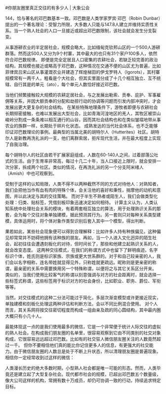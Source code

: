 #你朋友圈里真正交往的有多少人 | 大象公会

144，恰与著名的邓巴数基本一致。邓巴数是人类学家罗宾·邓巴（Robin Dunbar）提出的一个著名理论：受智力所限，大多数人只能与147.8人建立并维持实质性关系。当一个熟人社会的人口一旦接近或超出邓巴数限制，该社会就会发生分支裂变。

从事游耕农业的半定居社会，规模会略大，比如缅甸克钦邦山区的一个500人游耕群落。然而这500人又分为9个村寨，其中最大的也只有31个家户100多人，依然符合邓巴数规律。 即便是完全定居且人口密集的农耕社会，若缺乏较完善的政治结构，其规模也接近或略高于邓巴数，这种情况在交通不便的山区尤为普遍，比如菲律宾吕宋山区从事灌溉农业并建造了辉煌梯田的伊戈罗特人（Igorots），其村寨规模常有一两千人，粗看是个大社会，但其实里面分成了十几个相互独立、互不统辖、自行其是的单元（ato），每个单元人数恰好接近邓巴数。

当他们频繁接触较大规模的农耕定居社会，与之发展出勒索、贡奉、庇护、军事雇佣等关系，并因大额贡奉的分配和劫掠行动的协调等问题而引发内部冲突时，才会发展出更大更复杂的社会结构。 在某些特殊地理条件下，游牧者即便与农耕社会长期频密接触，也难以发展出大型社会，比如青海河湟地区的羌人，其牧区被崇山峻岭分割成一条条难以相互通行的山谷，因而其社会结构也和在类似皱褶地带从事农业的族群一样，长期处于碎片化状态。 成熟发达的当代社会体系，也不乏能够印证邓巴数理论的事例。最典型的当属北美的胡特尔人（Hutterites）社区。胡特尔人是新教再洗礼派的一支，他们离群索居，拒斥现代生活，并在最大程度上实现了自我治理。

每个胡特尔人的社区由若干扩展家庭组成，人数在60-140人之间，过着部落公社式的生活。由于生育率非常高，每过十几二十年，当人口接近上限时，就会安排一次分家，拆成两个社区。类似的情况，在再洗礼派的另一个分支阿米绪人（Amish）中也可观察到。

受制于这样的认知局限，人类不得不以两种截然不同的方式对待他人：对熟知者，我们会把他当作有血有肉的特殊个体，会关注他的喜好和秉性，揣摩他的动机和意图，并以此决定与其的交往策略。 而对于半生不熟者或陌生人，我们会做类型化处理：归类、贴标签，凭借刻板印象迅速决定如何相待。 计算主义认为，人类认知系统中处理社会关系的模块，有着两套相互独立的算法，用于处理熟识关系的那套，会为每个交往对象单独建模，据此预测其行为。另一套则只对每种关系类型建模，具体运用时，将个体对象作类型识别后套入其中一个模型，得出判断。

果若如此，某些社会现象便可以得到合理解释：比如许多人持有种族偏见，这种偏见却常常并不妨碍他拥有该种族的朋友。再如，当一个人进入文化迥异的陌生社会，起初往往会遭遇刻板化的对待，但时间长了，那些和他建立起熟识关系的人，就会改变态度。 这两种交往模式，在我们的称谓方式中也留下了鲜明痕迹。名字标识个体，姓氏则是标识家族、宗族或更大世系群的。对于和自己较亲密的人，我们会以名字相称，连名带姓就显得见外，只称姓就更疏远。昵称则是更亲密的称谓，最亲密的关系中需要换用另一个特殊称谓，以便将之与其它关系区分开来。 类似的，当我们使用比较客气的称谓以刻意强调与对方的社会距离时，就会选择一些标签式称谓，这些标签用于标识对方的社会身份，比如职业、职务、爵位、军衔等等。

当然，对交往模式的这种二分法可能过于简化，多层次渐变模型或许更接近现实，单独建模和刻板化处理这两种评估和判断方法，会以不同比例混合使用。 对个人而言，其关系网将按交往密切程度而构成一组由亲及疏的同心圆结构，其中最内圈大概只有小几十人。

最能体现这一点的是我们使用最多的微信，它是一个非常便于统计人际交往的虚拟的熟人社会。在构成我们朋友圈的名单里，很容易观察到它由不同类别的社交对象构成，它很容易远远超过邓巴数。比如有的社交狂人微信朋友圈关注的人数竟然超过一千。 但你不要相信他们真的能比你记住更多人的信息，有更强大的社交能力。由于微信朋友圈的人数总是处于不断上升状态，所以清理朋友圈是普遍现象。相信你一定经常收到过这样的微信：

人类漫长历史的绝大多数时期，小型熟人社会都是唯一可能的形态。然而，人类毕竟还是建立起了大型复杂社会。现代都市社会的规模，已超出邓巴数五个数量级，像大公司这样的机构，常拥有数十万成员，却仍可协调一致的行动，持续追求特定目标。

